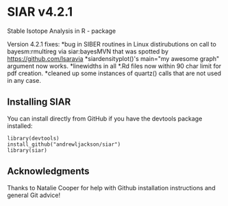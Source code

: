 # SIAR v4.2.1
Stable Isotope Analysis in R - package

Version 4.2.1 fixes:
*bug in SIBER routines in Linux distirubutions on call to bayesm:rmultireg via siar:bayesMVN that was spotted by https://github.com/lsaravia
*siardensityplot()'s main="my awesome graph" argument now works.
*linewidths in all *.Rd files now within 90 char limit for pdf creation.
*cleaned up some instances of quartz() calls that are not used in any case.

## Installing SIAR

You can install directly from GitHub if you have the devtools package installed:

	library(devtools)
	install_github("andrewljackson/siar")
	library(siar)
	
## Acknowledgments
Thanks to Natalie Cooper for help with Github installation instructions and general Git advice!
